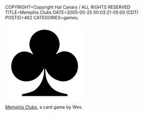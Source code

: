 COPYRIGHT=Copyright Hal Canary / ALL RIGHTS RESERVED
TITLE=Memphis Clubs
DATE=2005-05-25 00:03:21-05:00 (CDT)
POSTID=462
CATEGORIES=games;

![[♣]](/images/club.png)  
[Memphis Clubs](/p/clubs), a card game by Wes.
